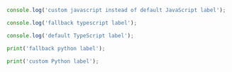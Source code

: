 ```js tab
console.log('custom javascript instead of default JavaScript label');
```

```typescript tab
console.log('fallback typescript label');
```

```ts tab
console.log('default TypeScript label');
```

```python tab
print('fallback python label');
```

```py tab
print('custom Python label');
```
